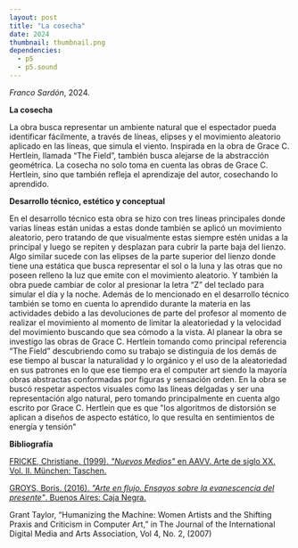 ```yaml
---
layout: post
title: "La cosecha"
date: 2024
thumbnail: thumbnail.png
dependencies:
  - p5
  - p5.sound
---
```


<div id="div-sketch">
  <script type="text/javascript" src="sketch.js"></script>
</div>

_Franco Sardón_, 2024.

**La cosecha**

La obra busca representar un ambiente natural que el espectador pueda identificar fácilmente, a través de líneas, elipses y el movimiento aleatorio aplicado en las líneas, que simula el viento. Inspirada en la obra de Grace C. Hertlein, llamada “The Field”, también busca alejarse de la abstracción geométrica. La cosecha no solo toma en cuenta las obras de Grace C. Hertlein, sino que también refleja el aprendizaje del autor, cosechando lo aprendido.

**Desarrollo técnico, estético y conceptual**

En el desarrollo técnico esta obra se hizo con tres líneas principales donde varias líneas están unidas a estas donde también se aplicó un movimiento aleatorio, pero tratando de que visualmente estas siempre estén unidas a la principal y luego se repiten y desplazan para cubrir la parte baja del lienzo. Algo similar sucede con las elipses de la parte superior del lienzo donde tiene una estática que busca representar el sol o la luna y las otras que no poseen relleno la luz que emite con el movimiento aleatorio. Y también la obra puede cambiar de color al presionar la letra “Z” del teclado para simular el día y la noche.
Además de lo mencionado en el desarrollo técnico también se tomo en cuenta lo aprendido durante la materia en las actividades debido a las devoluciones de parte del profesor al momento de realizar el movimiento al momento de limitar la aleatoriedad y la velocidad del movimiento buscando que sea cómodo a la vista.
Al planear la obra se investigo las obras de Grace C. Hertlein tomando como principal referencia “The Field” descubriendo como su trabajo se distinguía de los demás de ese tiempo al buscar la naturalidad y lo orgánico y el uso de la aleatoriedad en sus patrones en lo que ese tiempo era el computer art siendo la mayoría obras abstractas conformadas por figuras y sensación orden. En la obra se buscó respetar aspectos visuales como las líneas delgadas y ser una representación algo natural, pero tomando principalmente en cuenta algo escrito por Grace C. Hertlein que es que "los algoritmos de distorsión se aplican a diseños de aspecto estático, lo que resulta en sentimientos de energía y tensión" 

**Bibliografía**

[FRICKE, Christiane. (1999). _"Nuevos Medios"_ en AAVV. Arte de siglo XX. Vol. II. München: Taschen.](https://csalateral.org/issue/2/up-for-grabs-early-digital-art-taylor/#fn-2205-30)

[GROYS, Boris. (2016). _"Arte en flujo. Ensayos sobre la evanescencia del presente"_. Buenos Aires: Caja Negra.](https://astoryisnotatree.net/?p=12106)

Grant Taylor, “Humanizing the Machine: Women Artists and the Shifting Praxis and Criticism in Computer Art,” in The Journal of the International Digital Media and Arts Association, Vol 4, No. 2, (2007)
